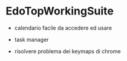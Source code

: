 # EdoTopWorkingSuite
- calendario facile da accedere ed usare
- task manager

- risolvere problema dei keymaps di chrome